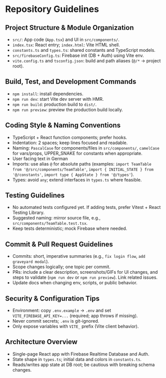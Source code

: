 # Repository Guidelines

## Project Structure & Module Organization
- `src/`: App code (`App.tsx`) and UI in `src/components/`.
- `index.tsx`: React entry; `index.html`: Vite HTML shell.
- `constants.ts` and `types.ts`: shared constants and TypeScript models.
- `src/firebaseConfig.ts`: Firebase init (DB + Auth) using Vite env.
- `vite.config.ts` and `tsconfig.json`: build and path aliases (`@/*` → project root).

## Build, Test, and Development Commands
- `npm install`: install dependencies.
- `npm run dev`: start Vite dev server with HMR.
- `npm run build`: production build to `dist/`.
- `npm run preview`: preview the production build locally.

## Coding Style & Naming Conventions
- TypeScript + React function components; prefer hooks.
- Indentation: 2 spaces; keep lines focused and readable.
- Naming: `PascalCase` for components/files in `src/components/`, `camelCase` for vars/props, UPPER_SNAKE for constants when appropriate.
- User facing text in German
- Imports: use alias `@` for absolute paths (examples: `import TeamTable from '@/src/components/TeamTable'`, `import { INITIAL_STATE } from '@/constants'`, `import type { AppState } from '@/types'`).
- Types: avoid `any`; extend interfaces in `types.ts` where feasible.

## Testing Guidelines
- No automated tests configured yet. If adding tests, prefer Vitest + React Testing Library.
- Suggested naming: mirror source file, e.g., `src/components/TeamTable.test.tsx`.
- Keep tests deterministic; mock Firebase where needed.

## Commit & Pull Request Guidelines
- Commits: short, imperative summaries (e.g., `fix login flow`, `add graveyard modal`).
- Scope changes logically; one topic per commit.
- PRs: include a clear description, screenshots/GIFs for UI changes, and steps to validate (`npm run dev` or `npm run preview`). Link related issues.
- Update docs when changing env, scripts, or public behavior.

## Security & Configuration Tips
- Environment: copy `.env.example` → `.env` and set `VITE_FIREBASE_API_KEY=...` (required; app throws if missing).
- Never commit secrets; `.env` is git-ignored.
- Only expose variables with `VITE_` prefix (Vite client behavior).

## Architecture Overview
- Single-page React app with Firebase Realtime Database and Auth.
- State shape in `types.ts`; initial data and colors in `constants.ts`.
- Reads/writes app state at DB root; be cautious with breaking schema changes.

